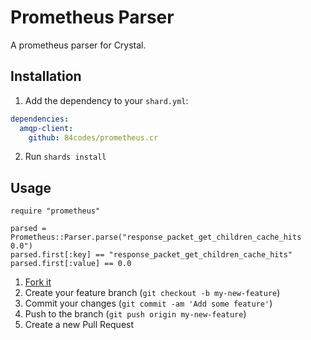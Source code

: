 # Prometheus Parser

A prometheus parser for Crystal.

## Installation

1. Add the dependency to your `shard.yml`:
```yaml
dependencies:
  amqp-client:
    github: 84codes/prometheus.cr
```
2. Run `shards install`

## Usage

```crystal
require "prometheus"

parsed = Prometheus::Parser.parse("response_packet_get_children_cache_hits 0.0")
parsed.first[:key] == "response_packet_get_children_cache_hits"
parsed.first[:value] == 0.0
```

1. [Fork it](https://github.com/84codes/prometheus.cr/fork)
2. Create your feature branch (`git checkout -b my-new-feature`)
3. Commit your changes (`git commit -am 'Add some feature'`)
4. Push to the branch (`git push origin my-new-feature`)
5. Create a new Pull Request
